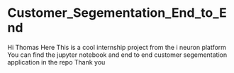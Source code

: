 # Customer_Segementation_End_to_End
Hi Thomas Here This is a cool internship project from the i neuron platform You can find the jupyter notebook and end to end customer segementation application in the repo Thank you 
